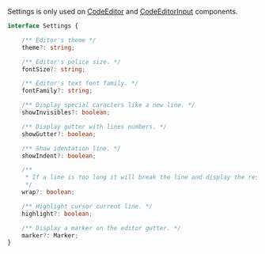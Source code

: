 Settings is only used on [CodeEditor](#codeeditor) and [CodeEditorInput](#codeeditorinput) components.

```typescript
interface Settings {

    /** Editor's theme */
    theme?: string;

    /** Editor's police size. */
    fontSize?: string;

    /** Editor's text font family. */
    fontFamily?: string;

    /** Display special caracters like a new line. */
    showInvisibles?: boolean;

    /** Display gutter with lines numbers. */
    showGutter?: boolean;

    /** Show identation line. */
    showIndent?: boolean;

    /**
     * If a line is too long it will break the line and display the rest on a new line.
     */
    wrap?: boolean;

    /** Highlight cursor current line. */
    highlight?: boolean;

    /** Display a marker on the editor gutter. */
    marker?: Marker;
}
```